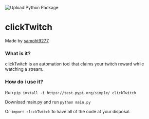 ![Upload Python Package](https://github.com/samoht9277/clickTwitch/workflows/clickTwitch/badge.svg)

# clickTwitch
Made by [samoht9277](https://github.com/samoht9277)

### What is it?
clickTwitch is an automation tool that claims your twitch reward while watching a stream.

### How do i use it?
Run `pip install -i https://test.pypi.org/simple/ clickTwitch`

Download main.py and run `python main.py`

Or `import clickTwitch` to have all of the code at your disposal.

